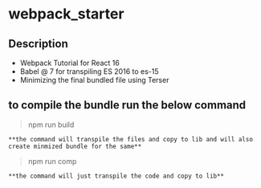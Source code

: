 # webpack_starter

## Description

- Webpack Tutorial for React 16
- Babel @ 7 for transpiling ES 2016 to es-15
- Minimizing the final bundled file using Terser

## to compile the bundle run the below command

> npm run build

    **the command will transpile the files and copy to lib and will also create minmized bundle for the same**

> npm run comp

    **the command will just transpile the code and copy to lib**
